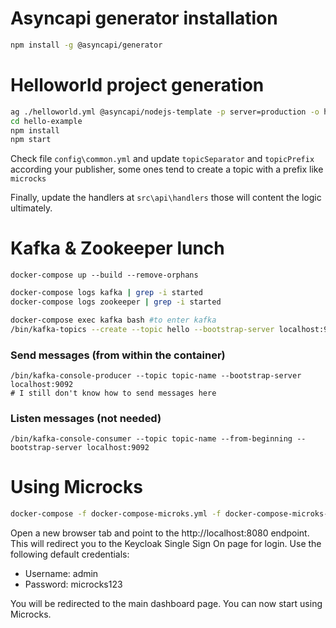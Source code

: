 # Asyncapi generator installation

```bash
npm install -g @asyncapi/generator
```

# Helloworld project generation

```bash
ag ./helloworld.yml @asyncapi/nodejs-template -p server=production -o hello-example
cd hello-example
npm install
npm start
```

Check file `config\common.yml` and update `topicSeparator` and `topicPrefix` according your publisher, some ones tend to create a topic with a prefix like `microcks`

Finally, update the handlers at `src\api\handlers` those will content the logic ultimately.

# Kafka & Zookeeper lunch

```
docker-compose up --build --remove-orphans
```

```bash
docker-compose logs kafka | grep -i started
docker-compose logs zookeeper | grep -i started
```

```bash
docker-compose exec kafka bash #to enter kafka
/bin/kafka-topics --create --topic hello --bootstrap-server localhost:9092 #inside the container: it creates the topic
```

### Send messages (from within the container)

```
/bin/kafka-console-producer --topic topic-name --bootstrap-server localhost:9092
# I still don't know how to send messages here
```

### Listen messages (not needed)

```
/bin/kafka-console-consumer --topic topic-name --from-beginning --bootstrap-server localhost:9092
```

# Using Microcks

```bash
docker-compose -f docker-compose-microks.yml -f docker-compose-microks-kafka-zookeeper.yml up --build --remove-orphan
```

Open a new browser tab and point to the http://localhost:8080 endpoint. This will redirect you to the Keycloak Single Sign On page for login. Use the following default credentials:

- Username: admin
- Password: microcks123

You will be redirected to the main dashboard page. You can now start using Microcks.
